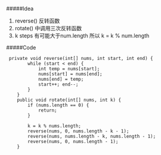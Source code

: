 #####Idea
1. reverse() 反转函数
2. rotate() 中调用三次反转函数
3. k steps 有可能大于num.length
    所以 k = k % num.length

#####Code

```
 private void reverse(int[] nums, int start, int end) {
        while (start < end) {
            int temp = nums[start];
            nums[start] = nums[end];
            nums[end] = temp;
            start++; end--;
        }
    }
    public void rotate(int[] nums, int k) {
        if (nums.length == 0) {
            return;
        }
        
        k = k % nums.length;
        reverse(nums, 0, nums.length - k - 1);
        reverse(nums, nums.length - k, nums.length - 1);
        reverse(nums, 0, nums.length - 1);
    }
    
```

